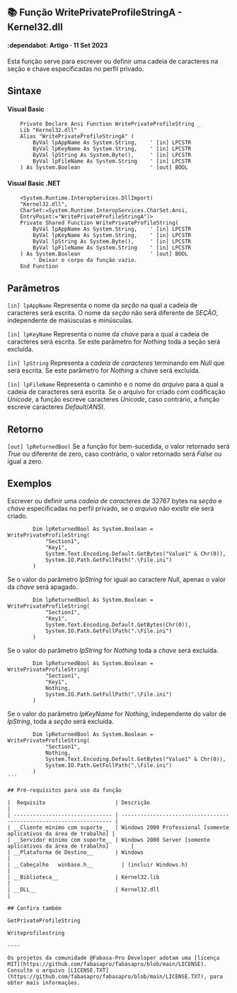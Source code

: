 ## :books: Função WritePrivateProfileStringA - Kernel32.dll

#### :dependabot: Artigo · 11 Set 2023

Esta função serve para escrever ou definir uma cadeia de caracteres na seção e chave especificadas no perfil privado.

## Sintaxe

#### Visual Basic
```basic
    Private Declare Ansi Function WritePrivateProfileString _
    Lib "Kernel32.dll" _
    Alias "WritePrivateProfileStringA" (
        ByVal lpAppName As System.String,    ' [in] LPCSTR
        ByVal lpKeyName As System.String,    ' [in] LPCSTR
        ByVal lpString As System.Byte(),     ' [in] LPCSTR
        ByVal lpFileName As System.String    ' [in] LPCSTR
    ) As System.Boolean                      ' [out] BOOL
```

#### Visual Basic .NET

```basic
    <System.Runtime.InteropServices.DllImport(
    "Kernel32.dll",
    CharSet:=System.Runtime.InteropServices.CharSet.Ansi,
    EntryPoint:="WritePrivateProfileStringA")>
    Private Shared Function WritePrivateProfileString(
        ByVal lpAppName As System.String,    ' [in] LPCSTR
        ByVal lpKeyName As System.String,    ' [in] LPCSTR
        ByVal lpString As System.Byte(),     ' [in] LPCSTR
        ByVal lpFileName As System.String    ' [in] LPCSTR
    ) As System.Boolean                      ' [out] BOOL
        ' Deixar o corpo da função vazio.
    End Function
```

## Parâmetros

`[in] lpAppName` Representa o nome da *seção* na qual a cadeia de caracteres será escrita. O nome da *seção* não será diferente de *SEÇÃO*, independente de maiúsculas e minúsculas.

`[in] lpKeyName` Representa o nome da *chave* para a qual a cadeia de caracteres será escrita. Se este parâmetro for *Nothing* toda a seção será excluída.

`[in] lpString` Representa a *cadeia de caracteres* terminando em *Null* que será escrita. Se este parâmetro for *Nothing* a chave será excluída.

`[in] lpFileName` Representa o caminho e o nome do *arquivo* para a qual a cadeia de caracteres será escrita. Se o arquivo for criado com codificação *Unicode*, a função escreve caracteres *Unicode*, caso contrário, a função escreve caracteres *Default*/*ANSI*.

## Retorno

`[out] lpReturnedBool` Se a função for bem-sucedida, o valor retornado será *True* ou diferente de zero, caso contrário, o valor retornado será *False* ou igual a zero.

## Exemplos

Escrever ou definir uma *cadeia de caracteres* de 32767 bytes na *seção* e *chave* especificadas no perfil privado, se o *arquivo* não existir ele será criado.

```basic
        Dim lpReturnedBool As System.Boolean = WritePrivateProfileString(
            "Section1",
            "Key1",
            System.Text.Encoding.Default.GetBytes("Value1" & Chr(0)),
            System.IO.Path.GetFullPath(".\File.ini")
        )
```

Se o valor do parâmetro *lpString* for igual ao caractere *Null*, apenas o valor da *chave* será apagado.

```basic
        Dim lpReturnedBool As System.Boolean = WritePrivateProfileString(
            "Section1",
            "Key1",
            System.Text.Encoding.Default.GetBytes(Chr(0)),
            System.IO.Path.GetFullPath(".\File.ini")
        )
```

Se o valor do parâmetro *lpString* for *Nothing* toda a *chave* será excluída.

```basic
        Dim lpReturnedBool As System.Boolean = WritePrivateProfileString(
            "Section1",
            "Key1",
            Nothing,
            System.IO.Path.GetFullPath(".\File.ini")
        )
```

Se o valor do parâmetro *lpKeyName* for *Nothing*, independente do valor de *lpString*, toda a *seção* será excluída.

```basic
        Dim lpReturnedBool As System.Boolean = WritePrivateProfileString(
            "Section1",
            Nothing,
            System.Text.Encoding.Default.GetBytes("Value1" & Chr(0)),
            System.IO.Path.GetFullPath(".\File.ini")
        )
´´´

## Pré-requisitos para uso da função

|  Requisito                      | Descrição                                                           |
| ------------------------------- | ------------------------------------------------------------------- |
| __Cliente mínimo com suporte__  |	Windows 2000 Professional [somente aplicativos da área de trabalho] |
| __Servidor mínimo com suporte__ | Windows 2000 Server [somente aplicativos da área de trabalho]       |
| __Plataforma de Destino__	      | Windows                                                             |
| __Cabeçalho	winbase.h__         | (incluir Windows.h)                                                 |
| __Biblioteca__                  | Kernel32.lib                                                        |
| __DLL__                         | Kernel32.dll                                                        |

## Confira também

GetPrivateProfileString

Writeprofilestring

----

Os projetos da comunidade @Fabasa-Pro Developer adotam uma [licença MIT](https://github.com/fabasapro/fabasapro/blob/main/LICENSE). Consulte o arquivo [LICENSE.TXT](https://github.com/fabasapro/fabasapro/blob/main/LICENSE.TXT), para obter mais informações.

